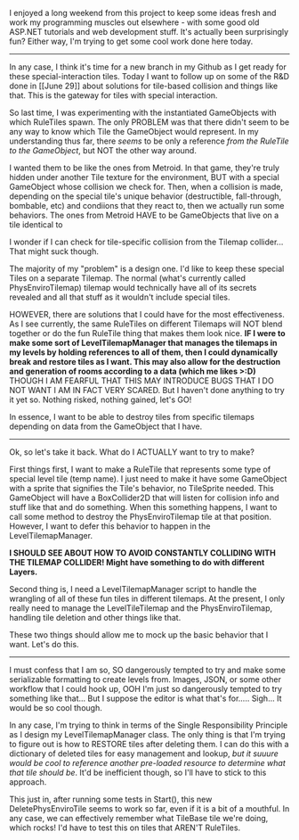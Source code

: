 I enjoyed a long weekend from this project to keep some ideas fresh and work my programming muscles out elsewhere - with some good old ASP.NET tutorials and web development stuff. It's actually been surprisingly fun?
Either way, I'm trying to get some cool work done here today.

---

In any case, I think it's time for a new branch in my Github as I get ready for these special-interaction tiles. Today I want to follow up on some of the R&D done in [[June 29]] about solutions for tile-based collision and things like that. This is the gateway for tiles with special interaction.

So last time, I was experimenting with the instantiated GameObjects with which RuleTiles spawn. The only PROBLEM was that there didn't seem to be any way to know which Tile the GameObject would represent.  In my understanding thus far, there *seems* to be only a reference *from the RuleTile to the GameObject*, but NOT the other way around.

I wanted them to be like the ones from Metroid. In that game, they're truly hidden under another Tile texture for the environment, BUT with a special GameObject whose collision we check for. Then, when a collision is made, depending on the special tile's unique behavior (destructible, fall-through, bombable, etc) and condiions that they react to, then we actually run some behaviors.
The ones from Metroid HAVE to be GameObjects that live on a tile identical to 

I wonder if I can check for tile-specific collision from the Tilemap collider... That might suck though.

The majority of my "problem" is a design one. I'd like to keep these special Tiles on a separate Tilemap. The normal (what's currently called PhysEnviroTilemap) tilemap would  technically have all of its secrets revealed and all that stuff as it wouldn't include special tiles.

HOWEVER, there are solutions that I could have for the most effectiveness. As I see currently, the same RuleTiles on different Tilemaps will NOT blend together or do the fun RuleTile thing that makes them look nice.
**IF I were to make some sort of LevelTilemapManager that manages the tilemaps in my levels by holding references to all of them, then I could dynamically break and restore tiles as I want. This may also allow for the destruction and generation of rooms according to a data (which me likes >:D)** THOUGH I AM FEARFUL THAT THIS MAY INTRODUCE BUGS THAT I DO NOT WANT I AM IN FACT VERY SCARED. But I haven't done anything to try it yet so. Nothing risked, nothing gained, let's GO!

In essence, I want to be able to destroy tiles from specific tilemaps depending on data from the GameObject that I have.

---

Ok, so let's take it back. What do I ACTUALLY want to try to make?

First things first, I want to make a RuleTile that represents some type of special level tile (temp name). I just need to make it have some GameObject with a sprite that signifies the Tile's behavior, no TileSprite needed. This GameObject will have a BoxCollider2D that will listen for collision info and stuff like that and do something.
When this something happens, I want to call some method to destroy the PhysEnviroTilemap tile at that position. However, I want to defer this behavior to happen in the LevelTilemapManager.

**I SHOULD SEE ABOUT HOW TO AVOID CONSTANTLY COLLIDING WITH THE TILEMAP COLLIDER! Might have something to do with different Layers.**

Second thing is, I need a LevelTilemapManager script to handle the wrangling of all of these fun tiles in different tilemaps. At the present, I only really need to manage the LevelTileTilemap and the PhysEnviroTilemap, handling tile deletion and other things like that.

These two things should allow me to mock up the basic behavior that I want. Let's do this.

---

I must confess that I am so, SO dangerously tempted to try and make some serializable formatting to create levels from. Images, JSON, or some other workflow that I could hook up, OOH I'm just so dangerously tempted to try something like that... But I suppose the editor is what that's for..... Sigh... It would be so cool though.

In any case, I'm trying to think in terms of the Single Responsibility Principle as I design my LevelTilemapManager class.
The only thing is that I'm trying to figure out is how to RESTORE tiles after deleting them. I can do this with a dictionary of deleted tiles for easy management and lookup, *but it suuure would be cool to reference another pre-loaded resource to determine what that tile should be*. It'd be inefficient though, so I'll have to stick to this approach.

This just in, after running some tests in Start(), this new DeletePhysEnviroTile seems to work so far, even if it is a bit of a mouthful. In any case, we can effectively remember what TileBase tile we're doing, which rocks! I'd have to test this on tiles that AREN'T RuleTiles.


